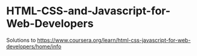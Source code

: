 # HTML-CSS-and-Javascript-for-Web-Developers
Solutions to https://www.coursera.org/learn/html-css-javascript-for-web-developers/home/info
